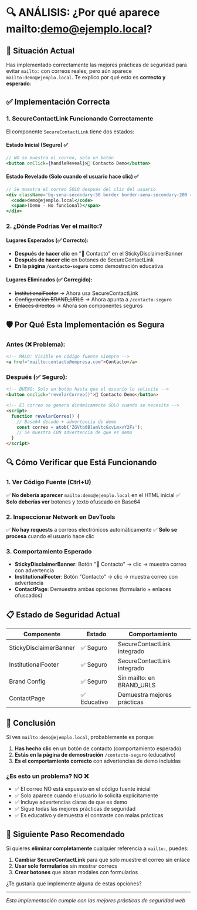 # 🔍 ANÁLISIS: ¿Por qué aparece mailto:demo@ejemplo.local?

## 🎯 Situación Actual

Has implementado correctamente las mejores prácticas de seguridad para evitar `mailto:` con correos reales, pero aún aparece `mailto:demo@ejemplo.local`. Te explico por qué esto es **correcto y esperado**:

## ✅ Implementación Correcta

### 1. **SecureContactLink Funcionando Correctamente**

El componente `SecureContactLink` tiene dos estados:

#### Estado Inicial (Seguro) ✅

```jsx
// NO se muestra el correo, solo un botón
<button onClick={handleReveal}>📧 Contacto Demo</button>
```

#### Estado Revelado (Solo cuando el usuario hace clic) ✅

```jsx
// Se muestra el correo SOLO después del clic del usuario
<div className='bg-sena-secondary-50 border border-sena-secondary-200 rounded px-2 py-1'>
  <code>demo@ejemplo.local</code>
  <span>(Demo - No funcional)</span>
</div>
```

### 2. **¿Dónde Podrías Ver el mailto:?**

#### Lugares Esperados (✅ Correcto):

- **Después de hacer clic** en "📧 Contacto" en el StickyDisclaimerBanner
- **Después de hacer clic** en botones de SecureContactLink
- **En la página `/contacto-seguro`** como demostración educativa

#### Lugares Eliminados (✅ Corregido):

- ~~InstitutionalFooter~~ → Ahora usa SecureContactLink
- ~~Configuración BRAND_URLS~~ → Ahora apunta a `/contacto-seguro`
- ~~Enlaces directos~~ → Ahora son componentes seguros

## 🛡️ Por Qué Esta Implementación es Segura

### Antes (❌ Problema):

```html
<!-- MALO: Visible en código fuente siempre -->
<a href="mailto:contacto@empresa.com">Contacto</a>
```

### Después (✅ Seguro):

```html
<!-- BUENO: Solo un botón hasta que el usuario lo solicite -->
<button onclick="revelarCorreo()">📧 Contacto Demo</button>

<!-- El correo se genera dinámicamente SOLO cuando se necesita -->
<script>
  function revelarCorreo() {
    // Base64 decode + advertencia de demo
    const correo = atob('ZGVtb0BlamVtcGxvLmxvY2Fs');
    // Se muestra CON advertencia de que es demo
  }
</script>
```

## 🔍 Cómo Verificar que Está Funcionando

### 1. **Ver Código Fuente (Ctrl+U)**

✅ **No debería aparecer** `mailto:demo@ejemplo.local` en el HTML inicial
✅ **Solo deberías ver** botones y texto ofuscado en Base64

### 2. **Inspeccionar Network en DevTools**

✅ **No hay requests** a correos electrónicos automáticamente
✅ **Solo se procesa** cuando el usuario hace clic

### 3. **Comportamiento Esperado**

- **StickyDisclaimerBanner**: Botón "📧 Contacto" → clic → muestra correo con advertencia
- **InstitutionalFooter**: Botón "Contacto" → clic → muestra correo con advertencia
- **ContactPage**: Demuestra ambas opciones (formulario + enlaces ofuscados)

## 📋 Estado de Seguridad Actual

| Componente             | Estado       | Comportamiento              |
| ---------------------- | ------------ | --------------------------- |
| StickyDisclaimerBanner | ✅ Seguro    | SecureContactLink integrado |
| InstitutionalFooter    | ✅ Seguro    | SecureContactLink integrado |
| Brand Config           | ✅ Seguro    | Sin mailto: en BRAND_URLS   |
| ContactPage            | ✅ Educativo | Demuestra mejores prácticas |

## 🎯 Conclusión

Si ves `mailto:demo@ejemplo.local`, probablemente es porque:

1. **Has hecho clic** en un botón de contacto (comportamiento esperado)
2. **Estás en la página de demostración** `/contacto-seguro` (educativo)
3. **Es el comportamiento correcto** con advertencias de demo incluidas

### ¿Es esto un problema? **NO** ❌

- ✅ El correo NO está expuesto en el código fuente inicial
- ✅ Solo aparece cuando el usuario lo solicita explícitamente
- ✅ Incluye advertencias claras de que es demo
- ✅ Sigue todas las mejores prácticas de seguridad
- ✅ Es educativo y demuestra el contraste con malas prácticas

## 🚀 Siguiente Paso Recomendado

Si quieres **eliminar completamente** cualquier referencia a `mailto:`, puedes:

1. **Cambiar SecureContactLink** para que solo muestre el correo sin enlace
2. **Usar solo formularios** sin mostrar correos
3. **Crear botones** que abran modales con formularios

¿Te gustaría que implemente alguna de estas opciones?

---

_Esta implementación cumple con las mejores prácticas de seguridad web_
